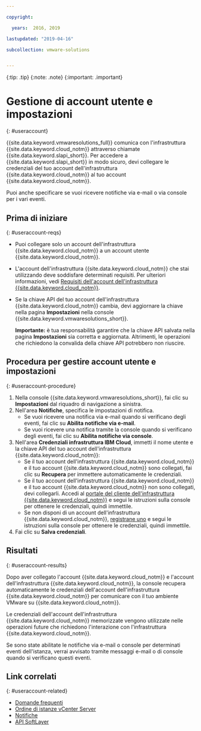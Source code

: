 ```yaml
---

copyright:

  years:  2016, 2019

lastupdated: "2019-04-16"

subcollection: vmware-solutions


---
```


{:tip: .tip}
{:note: .note}
{:important: .important}

# Gestione di account utente e impostazioni
{: #useraccount}

{{site.data.keyword.vmwaresolutions_full}} comunica con l'infrastruttura {{site.data.keyword.cloud_notm}} attraverso chiamate {{site.data.keyword.slapi_short}}. Per accedere a {{site.data.keyword.slapi_short}} in modo sicuro, devi collegare le credenziali del tuo account dell'infrastruttura {{site.data.keyword.cloud_notm}} al tuo account {{site.data.keyword.cloud_notm}}.

Puoi anche specificare se vuoi ricevere notifiche via e-mail o via console per i vari eventi.

## Prima di iniziare
{: #useraccount-reqs}

* Puoi collegare solo un account dell'infrastruttura {{site.data.keyword.cloud_notm}} a un account utente {{site.data.keyword.cloud_notm}}.
* L'account dell'infrastruttura {{site.data.keyword.cloud_notm}} che stai utilizzando deve soddisfare determinati requisiti. Per ulteriori informazioni, vedi [Requisiti dell'account dell'infrastruttura {{site.data.keyword.cloud_notm}}](/docs/services/vmwaresolutions/vmonic?topic=vmware-solutions-slaccountrequirement).
* Se la chiave API del tuo account dell'infrastruttura {{site.data.keyword.cloud_notm}} cambia, devi aggiornare la chiave nella pagina **Impostazioni** nella console {{site.data.keyword.vmwaresolutions_short}}.

   **Importante:** è tua responsabilità garantire che la chiave API salvata nella pagina **Impostazioni** sia corretta e aggiornata. Altrimenti, le operazioni che richiedono la convalida della chiave API potrebbero non riuscire.

## Procedura per gestire account utente e impostazioni
{: #useraccount-procedure}

1. Nella console {{site.data.keyword.vmwaresolutions_short}}, fai clic su **Impostazioni** dal riquadro di navigazione a sinistra.
2. Nell'area **Notifiche**, specifica le impostazioni di notifica.
   * Se vuoi ricevere una notifica via e-mail quando si verificano degli eventi, fai clic su **Abilita notifiche via e-mail**.
   * Se vuoi ricevere una notifica tramite la console quando si verificano degli eventi, fai clic su **Abilita notifiche via console**.
3. Nell'area **Credenziali infrastruttura IBM Cloud**, immetti il nome utente e la chiave API del tuo account dell'infrastruttura {{site.data.keyword.cloud_notm}}:
   * Se il tuo account dell'infrastruttura {{site.data.keyword.cloud_notm}} e il tuo account {{site.data.keyword.cloud_notm}} sono collegati, fai clic su **Recupera** per immettere automaticamente le credenziali.
   * Se il tuo account dell'infrastruttura {{site.data.keyword.cloud_notm}} e il tuo account {{site.data.keyword.cloud_notm}} non sono collegati, devi collegarli. Accedi al [portale del cliente dell'infrastruttura {{site.data.keyword.cloud_notm}}](https://control.softlayer.com/) e segui le istruzioni sulla console per ottenere le credenziali, quindi immettile.
   * Se non disponi di un account dell'infrastruttura {{site.data.keyword.cloud_notm}}, [registrane uno](/docs/services/vmwaresolutions/vmonic?topic=vmware-solutions-signing_softlayer_account) e segui le istruzioni sulla console per ottenere le credenziali, quindi immettile.
4. Fai clic su **Salva credenziali**.

## Risultati
{: #useraccount-results}

Dopo aver collegato l'account {{site.data.keyword.cloud_notm}} e l'account dell'infrastruttura {{site.data.keyword.cloud_notm}}, la console recupera automaticamente le credenziali dell'account dell'infrastruttura {{site.data.keyword.cloud_notm}} per comunicare con il tuo ambiente VMware su {{site.data.keyword.cloud_notm}}.

Le credenziali dell'account dell'infrastruttura {{site.data.keyword.cloud_notm}} memorizzate vengono utilizzate nelle operazioni future che richiedono l'interazione con l'infrastruttura {{site.data.keyword.cloud_notm}}.

Se sono state abilitate le notifiche via e-mail o console per determinati eventi dell'istanza, verrai avvisato tramite messaggi e-mail o di console quando si verificano questi eventi.

## Link correlati
{: #useraccount-related}

* [Domande frequenti](/docs/services/vmwaresolutions/vmonic?topic=vmware-solutions-faq)
* [Ordine di istanze vCenter Server](/docs/services/vmwaresolutions/vcenter?topic=vmware-solutions-vc_orderinginstance)
* [Notifiche](/docs/services/vmwaresolutions/vmonic?topic=vmware-solutions-notifications)
* [API SoftLayer](/docs/customer-portal?topic=customer-portal-customerportal_api)
